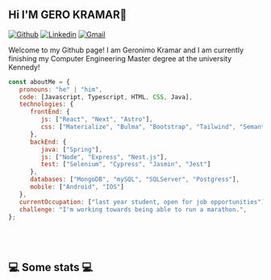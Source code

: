 ## Hi I'M GERO KRAMAR👋
[![Github](https://img.shields.io/badge/-Github-000?style=flat&logo=Github&logoColor=white)](https://github.com/gerokramar)
[![Linkedin](https://img.shields.io/badge/-LinkedIn-blue?style=flat&logo=Linkedin&logoColor=white)](https://www.linkedin.com/in/gerokramar/)
[![Gmail](https://img.shields.io/badge/-Gmail-c14438?style=flat&logo=Gmail&logoColor=white)](mailto:Gerokramar@gmail.com)

Welcome to my Github page! I am Geronimo Kramar and I am currently finishing my Computer Engineering Master degree at the university Kennedy! 

```javascript
const aboutMe = {
   pronouns: "he" | "him",
   code: [Javascript, Typescript, HTML, CSS, Java],
   technologies: {
      frontEnd: {
         js: ["React", "Next", "Astro"],
         css: ["Materialize", "Bulma", "Bootstrap", "Tailwind", "Semantic UI"]
      },
      backEnd: {
         java: ["Spring"],
         js: ["Node", "Express", "Nest.js"],
         test: ["Selenium", "Cypress", "Jasmin", "Jest"]
      },
      databases: ["MongoDB", "mySQL", "SQLServer", "Postgress"],
      mobile: ["Android", "IOS"]
   },
   currentOccupation: ["last year student, open for job opportunities"],
   challenge: "I'm working towards being able to run a marathon.",
};
```
</br></br>
<h2>💻 Some stats 💻</h2>
<!--
**GeroKramar/GeroKramar** is a ✨ _special_ ✨ repository because its `README.md` (this file) appears on your GitHub profile.

Here are some ideas to get you started:

- 🔭 I’m currently working on ...
- 🌱 I’m currently learning ...
- 👯 I’m looking to collaborate on ...
- 🤔 I’m looking for help with ...
- 💬 Ask me about ...
- 📫 How to reach me: ...
- 😄 Pronouns: ...
- ⚡ Fun fact: ...
-->
